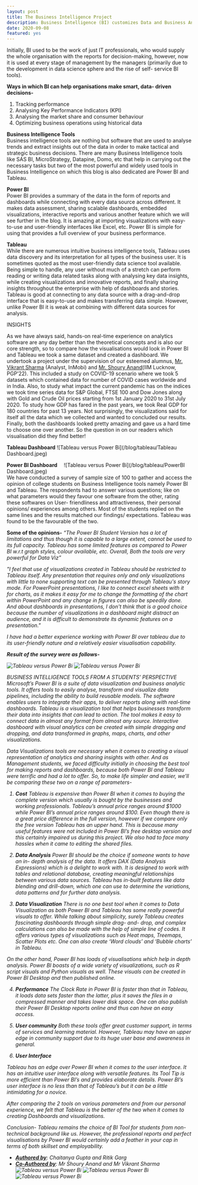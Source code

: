 ```yaml
---
layout: post
title: The Business Intelligence Project
description: Business Intelligence (BI) customizes Data and Business Analytics and combines it with Data tools and visualizations for analysing data and presenting meaningful information that helps modern-day businesses and organisations to make informed and  data-driven decisions
date: 2020-09-08
featured: yes
---
```


Initially, BI used to be the work of just IT professionals, who would supply the whole organisation with the reports for decision-making, however, now it is used at every stage of management by the managers (primarily due to the development in data science sphere and the rise of self- service BI tools).

<b>Ways in which BI can help organisations make smart, data- driven decisions-</b>

1. Tracking performance
2. Analysing Key Performance Indicators (KPI)
3. Analysing the market share and consumer behaviour
4. Optimizing business operations using historical data

<b> Business Intelligence Tools </b>
<br>
Business intelligence tools are nothing but software that are used to analyse trends and extract insights out of the data in order to make tactical and strategic business decisions.
There are many Business Intelligence tools like SAS BI, MicroStrategy, Datapine, Domo, etc that help in carrying out the necessary tasks but two of the most powerful and widely used tools in Business Intelligence on which this blog is also dedicated are Power BI and Tableau.

<b>Power BI</b>
<br>
Power BI provides a summary of the data in the form of reports and dashboards while connecting with every data source across different. It makes data assessment, sharing scalable dashboards, embedded visualizations, interactive reports and various another feature which we will see further in the blog. It is amazing at importing visualizations with easy-to-use and user-friendly interfaces like Excel, etc. Power BI is simple for using that provides a full overview of your business performance.

<b>Tableau</b>
<br>
While there are numerous intuitive business intelligence tools, Tableau uses data discovery and its interpretation for all types of the business user. It is sometimes quoted as the most user-friendly data science tool available. Being simple to handle, any user without much of a stretch can perform reading or writing data related tasks along with analysing key data insights, while creating visualizations and innovative reports, and finally sharing insights throughout the enterprise with help of dashboards and stories. Tableau is good at connecting to any data source with a drag-and-drop interface that is easy-to-use and makes transferring data simple. However, unlike Power BI it is weak at combining with different data sources for analysis.

INSIGHTS

As we have always said, hands-on real-time experience on analytics software are any day better than the theoretical concepts and is also our core strength, so to compare how the visualisations would look in Power BI and Tableau we took a same dataset and created a dashboard. We undertook a project under the supervision of our esteemed alumnus, <u>Mr. Vikrant Sharma</u> (Analyst, InMobi) and <u>Mr. Shoury Anand</u>(IIM Lucknow, PGP’22). This included a study on COVID-19 scenario where we took 5 datasets which contained data for number of COVID cases worldwide and in India. Also, to study what impact the current pandemic has on the indices we took time series data for S&P Global, FTSE 100 and Dow Jones along with Gold and Crude Oil prices starting from 1st January 2020 to 31st July 2020. To study how GDP has fared in the past years, we took Real GDP for 180 countries for past 13 years. Not surprisingly, the visualizations said for itself all the data which we collected and wanted to concluded our results. Finally, both the dashboards looked pretty amazing and gave us a hard time to choose one over another. So the question in on our readers which visualisation did they find better!

<b>Tableau Dashboard</b>
![Tableau versus Power Bi](/blog/tableau/Tableau Dashboard.jpeg)

<b>Power BI Dashboard</b> 
![Tableau versus Power Bi](/blog/tableau/PowerBI Dashboard.jpeg)
<br>
We have conducted a survey of sample size of 100 to gather and access the opinion of college students on Business Intelligence tools namely Power BI and Tableau.
The respondents had to answer various questions; like on what parameters would they favour one software from the other, rating these softwares on User- friendliness and attractiveness, their personal opinions/ experiences among others.
Most of the students replied on the same lines and the results matched our findings/ expectations. Tableau was found to be the favourable of the two.

<b>Some of the opinions-</b>
<i>“The Power BI Student Version has a lot of limitations and thus though it is capable to a large extent, cannot be used to its full capacity. Tableau has some limited features as compared to Power BI w.r.t graph styles, colour available, etc. Overall, Both the tools are very powerful for Data Viz”

"I feel that use of visualizations created in Tableau should be restricted to Tableau itself. Any presentation that requires only and only visualizations with little to none supporting text can be presented through Tableau's story mode. For PowerPoint presentations, I like to connect excel sheets with it for charts, as it makes it easy for me to change the formatting of the chart within PowerPoint and any change in figures can also be speedily done.
And about dashboards in presentations, I don't think that is a good choice because the number of visualizations in a dashboard might distract an audience, and it is difficult to demonstrate its dynamic features on a presentation."

<i>I have had a better experience working with Power BI over tableau due to its user-friendly nature and a relatively easier visualisation capability.</i>

<b>Result of the survey were as follows-</b>

![Tableau versus Power Bi](/blog/tableau/1.jpeg)
![Tableau versus Power Bi](/blog/tableau/2.jpeg)

BUSINESS INTELLIGENCE TOOLS FROM A STUDENTS’ PERSPECTIVE
Microsoft’s Power BI is a suite of data visualization and business analytic tools. It offers tools to easily analyse, transform and visualize data pipelines, including the ability to build reusable models. The software enables users to integrate their apps, to deliver reports along with real-time dashboards.
Tableau is a visualization tool that helps businesses transform their data into insights that can lead to action. The tool makes it easy to connect data in almost any format from almost any source. Interactive dashboard with visual analytics can be created with simple dragging and dropping, and data transformed in graphs, maps, charts, and other visualizations.

Data Visualizations tools are necessary when it comes to creating a visual representation of analytics and sharing insights with other.
And as Management students, we faced difficulty initially in choosing the best tool for making reports and dashboards, because both Power BI and Tableau were terrific and had a lot to offer. So, to make life simpler and easier, we’ll be comparing these two on a range of parameters-

1. <b>Cost</b>
   Tableau is expensive than Power BI when it comes to buying the complete version which usually is bought by the businesses and working professionals. Tableau’s annual price ranges around $1000 while Power BI’s annual price ranges around $100. Even though there is a great price difference in the full version, however if we compare only the free version Tableau has an upper hand. This is because many useful features were not included in Power BI’s free desktop version and this certainly impaired us during this project. We also had to face many hassles when it came to editing the shared files.

2. <b>Data Analysis</b>
   Power BI should be the choice if someone wants to have an in- depth analysis of the data. It offers DAX (Data Analysis Expressions) which is a delight to work with. It is designed to work with tables and relational database, creating meaningful relationships between various data sources.
   Tableau has in-built features like data blending and drill-down, which one can use to determine the variations, data patterns and for further data analysis.

3. <b>Data Visualization</b>
   There is no one best tool when it comes to Data Visualization as both Power BI and Tableau has some really powerful visuals to offer. While talking about simplicity, surely Tableau creates fascinating dashboards through simple drag- and- drop, and complex calculations can also be made with the help of simple line of codes. It offers various types of visualizations such as Heat maps, Treemaps, Scatter Plots etc. One can also create ‘Word clouds’ and ‘Bubble charts’ in Tableau.

On the other hand, Power BI has loads of visualisations which help in depth analysis. Power BI boasts of a wide variety of visualizations, such as R script visuals and Python visuals as well. These visuals can be created in Power BI Desktop and then published online.

4. <b>Performance</b>
   The Clock Rate in Power BI is faster than that in Tableau, it loads data sets faster than the latter, plus it saves the files in a compressed manner and takes lower disk space. One can also publish their Power BI Desktop reports online and thus can have an easy access.

5. <b>User community</b>
   Both these tools offer great customer support, in terms of services and learning material. However, Tableau may have an upper edge in community support due to its huge user base and awareness in general.

6. <b>User Interface</b>

Tableau has an edge over Power BI when it comes to the user interface. It has an intuitive user interface along with versatile features. Its Tool Tip is more efficient than Power BI’s and provides elaborate details.
Power BI’s user interface is no less than that of Tableau’s but it can be a little intimidating for a novice.

After comparing the 2 tools on various parameters and from our personal experience, we felt that Tableau is the better of the two when it comes to creating Dashboards and visualizations.

Conclusion-
Tableau remains the choice of BI Tool for students from non-technical background like us. However, the professional reports and perfect visualisations by Power BI would certainly add a feather in your cap in terms of both skillset and employability.

- <b><u>Authored by</u></b>: Chaitanya Gupta and Ritik Garg
- <b><u>Co-Authored by</u></b>: Mr Shoury Anand and Mr Vikrant Sharma
  ![Tableau versus Power Bi](/blog/tableau/3.jpeg)
  ![Tableau versus Power Bi](/blog/tableau/4.jpeg)
  ![Tableau versus Power Bi](/blog/tableau/5.jpeg)
